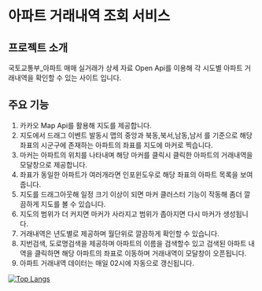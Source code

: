 # 아파트 거래내역 조회 서비스

## 프로젝트 소개
국토교통부_아파트 매매 실거래가 상세 자료 Open Api를 이용해 각 시도별 아파트 거래내역을 확인할 수 있는 사이트 입니다.


## 주요 기능
1. 카카오 Map Api를 활용해 지도를 제공합니다.
2. 지도에서 드래그 이벤트 발동시 맵의 중앙과 북동,북서,남동,남서 를 기준으로 해당 좌표의 시군구에 존재하는 아파트의 좌표를 지도에 마커로 찍습니다.
3. 마커는 아파트의 위치를 나타내며 해당 마커를 클릭시 클릭한 아파트의 거래내역을 모달창으로 제공합니다.
4. 좌표가 동일한 아파트가 여러개라면 인포윈도우로 해당 좌표의 아파트 목록을 보여줍니다.
5. 지도를 드래그아웃해 일정 크기 이상이 되면 마커 클러스터 기능이 작동해 좀더 깔끔하게 지도를 볼 수 있습니다.
6. 지도의 범위가 더 커지면 마커가 사라지고 범위가 좁아지면 다시 마커가 생성됩니다.
7. 거래내역은 년도별로 제공하며 월단위로 깔끔하게 확인할 수 있습니다.
8. 지번검색, 도로명검색을 제공하며 아파트의 이름을 검색할수 있고 검색된 아파트 내역을 클릭하면 해당 아파트의 좌표로 이동하며 거래내역이 모달창이 오픈됩니다.
9. 아파트 거래내역 데이터는 매일 02시에 자동으로 갱신됩니다.



[![Top Langs](https://github-readme-stats.vercel.app/api/top-langs/?username=dlaqudrl159)](https://github.com/anuraghazra/github-readme-stats)

